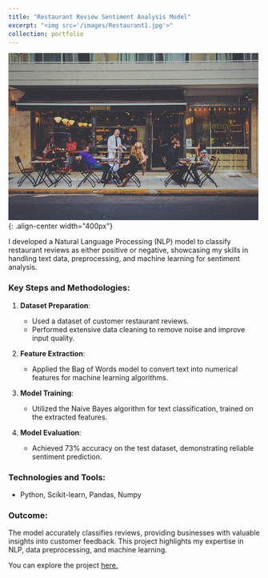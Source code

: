 ```yaml
---
title: "Restaurant Review Sentiment Analysis Model"
excerpt: "<img src='/images/Restaurant1.jpg'>"
collection: portfolio
---
```


![Restaurant](/images/Restaurant2.jpg){: .align-center width="400px"}

I developed a Natural Language Processing (NLP) model to classify restaurant reviews as either positive or negative, showcasing my skills in handling text data, preprocessing, and machine learning for sentiment analysis.

### Key Steps and Methodologies:
1. **Dataset Preparation**:
   - Used a dataset of customer restaurant reviews.
   - Performed extensive data cleaning to remove noise and improve input quality.

2. **Feature Extraction**:
   - Applied the Bag of Words model to convert text into numerical features for machine learning algorithms.

3. **Model Training**:
   - Utilized the Naive Bayes algorithm for text classification, trained on the extracted features.

4. **Model Evaluation**:
   - Achieved 73% accuracy on the test dataset, demonstrating reliable sentiment prediction.

### Technologies and Tools:
- Python, Scikit-learn, Pandas, Numpy

### Outcome:
The model accurately classifies reviews, providing businesses with valuable insights into customer feedback. This project highlights my expertise in NLP, data preprocessing, and machine learning.

You can explore the project [here.](https://github.com/sourize/Restaurant-Review-Sentiment-Analysis-Model)